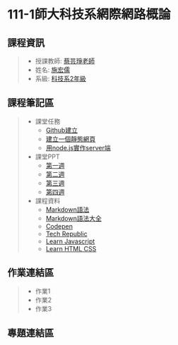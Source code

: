 # 111-1師大科技系網際網路概論
## 課程資訊
>* 授課教師: [蔡芸琤老師](https://github.com/pecu?tab=repositories)
>* 姓名: [施宏儒](https://shihjonathan0302.github.io/Web/web1/)
>* 系級: [科技系2年級](https://www.tahrd.ntnu.edu.tw)
>
## 課程筆記區
>* 課堂任務
>   + [Github建立](https://github.com/shihjonathan0302)
>   + [建立一個靜態網頁](https://shihjonathan0302.github.io/Web/web1/)
>   + [用node.js實作server端](https://github.com/shihjonathan0302/Web/blob/main/app.js)
>* 課堂PPT
>   + [第一週](https://docs.google.com/presentation/d/e/2PACX-1vQeq6j0QLtkRYz4qBJMG4KOC34eEWbWHJlhfWm4eaZqg_PfCynecuaul_2zMMc_7muZ5qFQFI_MAc3z/pub?start=false&loop=false&delayms=3000&slide=id.p)
>   + [第二週](https://docs.google.com/presentation/d/e/2PACX-1vTDvYn3QV46gLMrZyRTLcVC_ZLSExGKp2NKSmynOjCl1TkSpo3l3objKNUJzvgniLzss6jtdrtxsPf4/pub?start=false&loop=false&delayms=3000&slide=id.p)
>   + [第三週](https://docs.google.com/presentation/d/e/2PACX-1vSZo61VUAGVMwmapSMd-GN0wBLRQyTf943MTnphSZR-33nG1cN6LToABqfef0JRq9yZYs-TRp_3zFE9/pub?start=false&loop=false&delayms=3000&slide=id.p) 
>   + [第四週](https://docs.google.com/presentation/d/e/2PACX-1vRzFbbpzLWLBeQLZibkd6VS3W5pjD9WhoEZd-EQav7x_2bh8nQs3owQPv0Ej-oqlCXYWy4RufLkMicY/pub?start=false&loop=false&delayms=3000&slide=id.p)
>* 課程資料
>    + [Markdown語法](https://markdown.tw)
>    + [Markdown語法大全](https://hackmd.io/@eMP9zQQ0Qt6I8Uqp2Vqy6w/SyiOheL5N/%2FBVqowKshRH246Q7UDyodFA?type=book)
>    + [Codepen](https://codepen.io)
>    + [Tech Republic](https://www.techrepublic.com/article/ten-windows-10-network-commands-everyone-one-should-know/)
>    + [Learn Javascript](https://learnjavascript.online)
>    + [Learn HTML CSS](https://learnhtmlcss.online) 
## 作業連結區
>* 作業1
>* 作業2
>* 作業3
## 專題連結區
